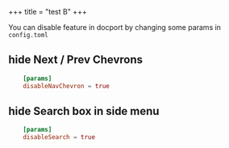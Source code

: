 +++
title = "test B"
+++

You can disable feature in docport by changing some params in `config.toml`


## hide Next / Prev Chevrons
```toml
	[params]
	disableNavChevron = true
```

## hide Search box in side menu
```toml
	[params]
	disableSearch = true
```
